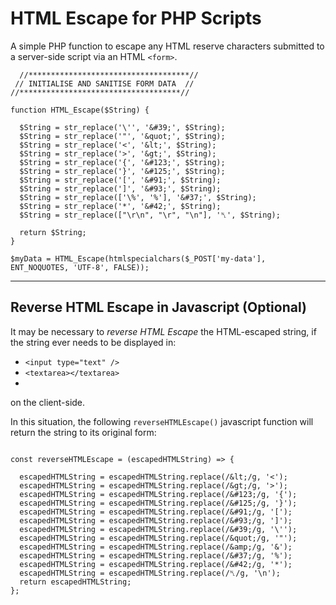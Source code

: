 # HTML Escape for PHP Scripts
A simple PHP function to escape any HTML reserve characters submitted to a server-side script via an HTML `<form>`.

```
  //************************************//
 // INITIALISE AND SANITISE FORM DATA  //
//************************************//

function HTML_Escape($String) {

  $String = str_replace('\'', '&#39;', $String);
  $String = str_replace('"', '&quot;', $String);
  $String = str_replace('<', '&lt;', $String);
  $String = str_replace('>', '&gt;', $String);
  $String = str_replace('{', '&#123;', $String);
  $String = str_replace('}', '&#125;', $String);
  $String = str_replace('[', '&#91;', $String);
  $String = str_replace(']', '&#93;', $String);
  $String = str_replace(['\%', '%'], '&#37;', $String);
  $String = str_replace('*', '&#42;', $String);
  $String = str_replace(["\r\n", "\r", "\n"], '␤', $String);

  return $String;
}

$myData = HTML_Escape(htmlspecialchars($_POST['my-data'], ENT_NOQUOTES, 'UTF-8', FALSE));

```

______

## Reverse HTML Escape in Javascript (Optional)

It may be necessary to _reverse HTML Escape_ the HTML-escaped string, if the string ever needs to be displayed in:

 - `<input type="text" />`
 - `<textarea></textarea>`
 - 
on the client-side.

In this situation, the following `reverseHTMLEscape()` javascript function will return the string to its original form:

```

const reverseHTMLEscape = (escapedHTMLString) => {

  escapedHTMLString = escapedHTMLString.replace(/&lt;/g, '<');
  escapedHTMLString = escapedHTMLString.replace(/&gt;/g, '>');
  escapedHTMLString = escapedHTMLString.replace(/&#123;/g, '{');
  escapedHTMLString = escapedHTMLString.replace(/&#125;/g, '}');
  escapedHTMLString = escapedHTMLString.replace(/&#91;/g, '[');
  escapedHTMLString = escapedHTMLString.replace(/&#93;/g, ']');
  escapedHTMLString = escapedHTMLString.replace(/&#39;/g, '\'');
  escapedHTMLString = escapedHTMLString.replace(/&quot;/g, '"');
  escapedHTMLString = escapedHTMLString.replace(/&amp;/g, '&');
  escapedHTMLString = escapedHTMLString.replace(/&#37;/g, '%');
  escapedHTMLString = escapedHTMLString.replace(/&#42;/g, '*');
  escapedHTMLString = escapedHTMLString.replace(/␤/g, '\n');
  return escapedHTMLString;
};
```




